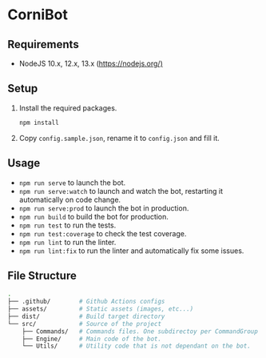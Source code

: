 # CorniBot

## Requirements

* NodeJS 10.x, 12.x, 13.x (<https://nodejs.org/)>

## Setup

1) Install the required packages.

    ```bash
    npm install
    ```

2) Copy `config.sample.json`, rename it to `config.json` and fill it.

## Usage

* `npm run serve` to launch the bot.
* `npm run serve:watch` to launch and watch the bot, restarting it automatically on code change.
* `npm run serve:prod` to launch the bot in production.
* `npm run build` to build the bot for production.
* `npm run test` to run the tests.
* `npm run test:coverage` to check the test coverage.
* `npm run lint` to run the linter.
* `npm run lint:fix` to run the linter and automatically fix some issues.

## File Structure

```bash
.
├── .github/        # Github Actions configs
├── assets/         # Static assets (images, etc...)
├── dist/           # Build target directory
└── src/            # Source of the project
    ├── Commands/   # Commands files. One subdirectoy per CommandGroup (User, Moderation, Fun, etc...) and one file per Command.
    ├── Engine/     # Main code of the bot.
    └── Utils/      # Utility code that is not dependant on the bot.
```
